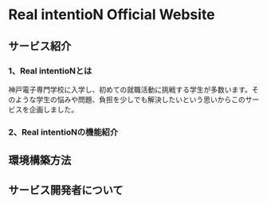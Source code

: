# **Real intentioN Official Website**


## **サービス紹介**

### 1、Real intentioNとは
神戸電子専門学校に入学し、初めての就職活動に挑戦する学生が多数います。そのような学生の悩みや問題、負担を少しでも解決したいという思いからこのサービスを企画しました。

### 2、Real intentioNの機能紹介



## **環境構築方法**

## **サービス開発者について**
